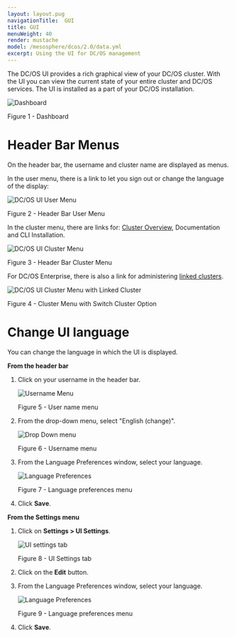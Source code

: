```yaml
---
layout: layout.pug
navigationTitle:  GUI
title: GUI
menuWeight: 40
render: mustache
model: /mesosphere/dcos/2.0/data.yml
excerpt: Using the UI for DC/OS management
---
```


The DC/OS UI provides a rich graphical view of your DC/OS cluster. With the UI you can view the current state of your entire cluster and DC/OS services. The UI is installed as a part of your DC/OS installation.

![Dashboard](/mesosphere/dcos/2.0/img/dashboard-ee-1-12.png)

Figure 1 - Dashboard

# Header Bar Menus

On the header bar, the username and cluster name are displayed as menus.

In the user menu, there is a link to let you sign out or change the language of the display:

![DC/OS UI User Menu](/mesosphere/dcos/2.0/img/GUI-change-UI-language-selector.png)

Figure 2 - Header Bar User Menu

In the cluster menu, there are links for: [Cluster Overview](/mesosphere/dcos/2.0/gui/cluster/), Documentation and CLI Installation.

![DC/OS UI Cluster Menu](/mesosphere/dcos/2.0/img/header-bar-cluster-dropdown-1-12.png)

Figure 3 - Header Bar Cluster Menu

For DC/OS Enterprise, there is also a link for administering [linked clusters](/mesosphere/dcos/2.0/administering-clusters/multiple-clusters/cluster-links/).

![DC/OS UI Cluster Menu with Linked Cluster](/mesosphere/dcos/2.0/img/switch-cluster-1-12.png)

Figure 4 - Cluster Menu with Switch Cluster Option

# Change UI language

You can change the language in which the UI is displayed. 

**From the header bar**

1. Click on your username in the header bar.

    ![Username Menu](/mesosphere/dcos/2.0/img/GUI-change-UI-settings-menu-3.png)

    Figure 5 - User name menu

1. From the drop-down menu, select "English (change)".

    ![Drop Down menu](/mesosphere/dcos/2.0/img/GUI-change-UI-language-selector.png)

    Figure 6 - Username menu

1. From the Language Preferences window, select your language.

    ![Language Preferences](/mesosphere/dcos/2.0/img/GUI-change-UI-settings-menu-2.png)

    Figure 7 - Language preferences menu

1. Click **Save**.

<a name="settings-language"></a>
**From the Settings menu**

1. Click on **Settings > UI Settings**.

    ![UI settings tab](/mesosphere/dcos/2.0/img/GUI-change-UI-settings-menu-1.png)

    Figure 8 - UI Settings tab

1. Click on the **Edit** button.

1. From the Language Preferences window, select your language.

    ![Language Preferences](/mesosphere/dcos/2.0/img/GUI-change-UI-settings-menu-2.png)

    Figure 9 - Language preferences menu
1. Click **Save**.

